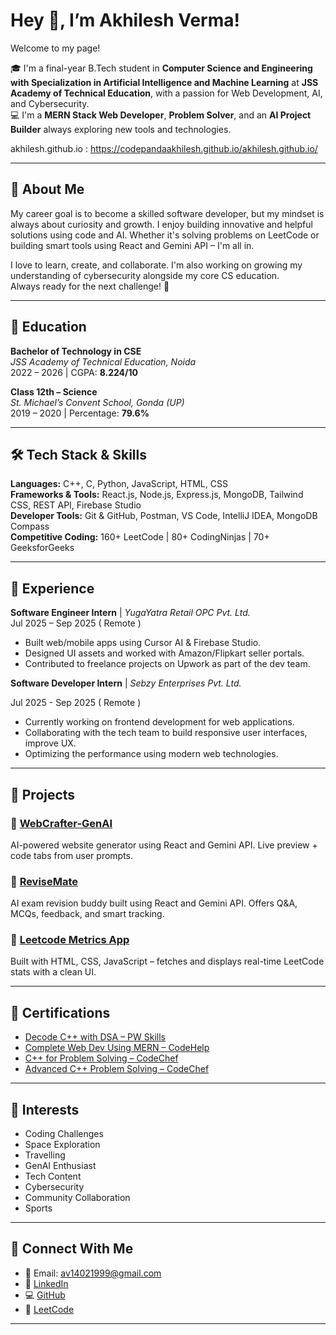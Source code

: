# Hey 👋, I’m Akhilesh Verma!

Welcome to my page!

🎓 I'm a final-year B.Tech student in **Computer Science and Engineering with Specialization in Artificial Intelligence and Machine Learning** at **JSS Academy of Technical Education**, with a passion for Web Development, AI, and Cybersecurity.  
💻 I'm a **MERN Stack Web Developer**, **Problem Solver**, and an **AI Project Builder** always exploring new tools and technologies.

akhilesh.github.io : https://codepandaakhilesh.github.io/akhilesh.github.io/

---

## 🧠 About Me

My career goal is to become a skilled software developer, but my mindset is always about curiosity and growth. I enjoy building innovative and helpful solutions using code and AI. Whether it's solving problems on LeetCode or building smart tools using React and Gemini API – I'm all in.

I love to learn, create, and collaborate. I'm also working on growing my understanding of cybersecurity alongside my core CS education.  
Always ready for the next challenge! 🚀

---

## 🏫 Education

**Bachelor of Technology in CSE**  
*JSS Academy of Technical Education, Noida*  
2022 – 2026 | CGPA: **8.224/10**

**Class 12th – Science**  
*St. Michael’s Convent School, Gonda (UP)*  
2019 – 2020 | Percentage: **79.6%**

---

## 🛠️ Tech Stack & Skills

**Languages:** C++, C, Python, JavaScript, HTML, CSS  
**Frameworks & Tools:** React.js, Node.js, Express.js, MongoDB, Tailwind CSS, REST API, Firebase Studio  
**Developer Tools:** Git & GitHub, Postman, VS Code, IntelliJ IDEA, MongoDB Compass  
**Competitive Coding:** 160+ LeetCode | 80+ CodingNinjas | 70+ GeeksforGeeks  

---

## 💼 Experience

**Software Engineer Intern** | *YugaYatra Retail OPC Pvt. Ltd.*  
Jul 2025 – Sep 2025  ( Remote )
- Built web/mobile apps using Cursor AI & Firebase Studio.  
- Designed UI assets and worked with Amazon/Flipkart seller portals.  
- Contributed to freelance projects on Upwork as part of the dev team.


**Software Developer Intern** | *Sebzy Enterprises Pvt. Ltd.*

Jul 2025 - Sep 2025 ( Remote )
- Currently working on frontend development for web applications.
- Collaborating with the tech team to build responsive user interfaces, improve UX.
- Optimizing the performance using modern web technologies.

---

## 🚀 Projects

### 🔹 [WebCrafter-GenAI](https://github.com/CodePandaAkhilesh/WebCrafter-GenAI)
AI-powered website generator using React and Gemini API. Live preview + code tabs from user prompts.

### 🔹 [ReviseMate](https://github.com/CodePandaAkhilesh/AI-Agent)
AI exam revision buddy built using React and Gemini API. Offers Q&A, MCQs, feedback, and smart tracking.

### 🔹 [Leetcode Metrics App](https://github.com/CodePandaAkhilesh/Leetcode-Metrics-App)
Built with HTML, CSS, JavaScript – fetches and displays real-time LeetCode stats with a clean UI.

---

## 📜 Certifications

- [Decode C++ with DSA – PW Skills](https://pwskills.com/learn/certificate/d7738bf2-d7b8-4fbb-b030-6f6085649bc3/)
- [Complete Web Dev Using MERN – CodeHelp](https://www.youtube.com/watch?v=Vi9bxu-M-ag&list=PLDzeHZWIZsTo0wSBcg4-NMIbC0L8evLrD)
- [C++ for Problem Solving – CodeChef](https://www.codechef.com/certificates/public/2952f2b)
- [Advanced C++ Problem Solving – CodeChef](https://www.codechef.com/certificates/public/61984f6)

---

## 🧩 Interests

- Coding Challenges  
- Space Exploration
- Travelling 
- GenAI Enthusiast  
- Tech Content  
- Cybersecurity  
- Community Collaboration
- Sports

---

## 🔗 Connect With Me

- 📧 Email: [av14021999@gmail.com](mailto:av14021999@gmail.com)  
- 🔗 [LinkedIn](https://www.linkedin.com/in/akhilesh-verma-905b3225a/)  
- 💻 [GitHub](https://github.com/CodePandaAkhilesh)  
- 🧠 [LeetCode](https://leetcode.com/u/av14021999/)  

---
